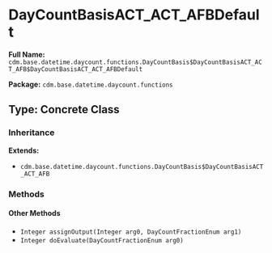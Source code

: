 # DayCountBasisACT_ACT_AFBDefault

**Full Name:** `cdm.base.datetime.daycount.functions.DayCountBasis$DayCountBasisACT_ACT_AFB$DayCountBasisACT_ACT_AFBDefault`

**Package:** `cdm.base.datetime.daycount.functions`

## Type: Concrete Class

### Inheritance

**Extends:**
- `cdm.base.datetime.daycount.functions.DayCountBasis$DayCountBasisACT_ACT_AFB`

### Methods

#### Other Methods

- `Integer assignOutput(Integer arg0, DayCountFractionEnum arg1)`
- `Integer doEvaluate(DayCountFractionEnum arg0)`

